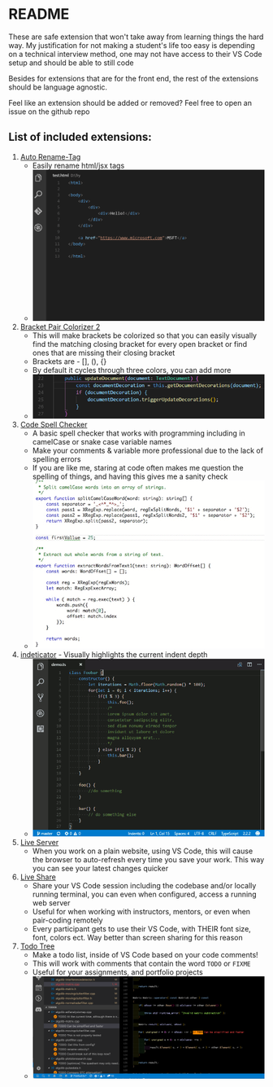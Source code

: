 # README
These are safe extension that won't take away from learning things the hard
way. My justification for not making a student's life too easy is depending
on a technical interview method, one may not have access to their VS Code setup
and should be able to still code

Besides for extensions that are for the front end, the rest of the extensions
should be language agnostic.

Feel like an extension should be added or removed? Feel free to open an issue
on the github repo

## List of included extensions:

1. [Auto Rename-Tag](https://marketplace.visualstudio.com/items?itemName=formulahendry.auto-rename-tag)
   - Easily rename html/jsx tags
   - ![](images/auto-rename-tag.gif)
2. [Bracket Pair Colorizer 2](https://marketplace.visualstudio.com/items?itemName=CoenraadS.bracket-pair-colorizer-2)
   - This will make brackets be colorized so that you can easily visually find
   the matching closing bracket for every open bracket or find ones that are
   missing their closing bracket
   - Brackets are - [], (), {}
   - By default it cycles through three colors, you can add more
   - ![](images/bracket-pair-colorizer.png)
3. [Code Spell Checker](https://marketplace.visualstudio.com/items?itemName=streetsidesoftware.code-spell-checker)
   - A basic spell checker that works with programming including in camelCase
     or snake case variable names
   - Make your comments & variable more professional due to the lack of
     spelling errors
   - If you are like me, staring at code often makes me question the spelling of things, and having this gives me a sanity check
   - ![](images/code-spell-checker.gif)
4. [indeticator](https://marketplace.visualstudio.com/items?itemName=SirTori.indenticator) -
  Visually highlights the current indent depth
   - ![](images/identicator.gif)
5. [Live Server](https://marketplace.visualstudio.com/items?itemName=ritwickdey.LiveServer)
   - When you work on a plain website, using VS Code, this will
     cause the browser to auto-refresh every time you save your
     work. This way you can see your latest changes quicker
6. [Live Share](https://marketplace.visualstudio.com/items?itemName=MS-vsliveshare.vsliveshare)
   - Share your VS Code session including the codebase and/or locally running terminal, you can even when configured, access a running web server
   - Useful for when working with instructors, mentors, or even when pair-coding remotely
   - Every participant gets to use their VS Code, with THEIR font size, font, colors ect. Way better than screen sharing for this reason
7. [Todo Tree](https://marketplace.visualstudio.com/items?itemName=Gruntfuggly.todo-tree)
   - Make a todo list, inside of VS Code based on your code comments!
   - This will work with comments that contain the word `TODO` or `FIXME`
   - Useful for your assignments, and portfolio projects
   - ![](images/todo-tree.png)
